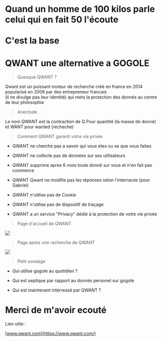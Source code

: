 # Quand un homme de 100 kilos parle </br>celui qui en fait 50 l'écoute</br></br>C'est la base

# QWANT une alternative a GOGOLE

> Quesque QWANT ?

Qwant est un puissant moteur de recherche créé en france en 2014 popularisé en 2006 par des entrepreneur francais</br>(il ne divulge pas leur identité) qui mets la protection des donnés au centre de leur philosophie

> Anectode

Le nom QWANT est la contraction de Q Pour quantité (la masse de donné) et WANT pour wanted (recheche)

> Comment QWANT garanti votre vie privée

- QWANT ne cherche pas a savoir qui vous etes ou se que vous faites

- QWANT ne collecte pas de données sur ses utilisateurs

- QWANT supprime apres 6 mois toute donné sur vous et n'en fait pas commerce

- QWANT Qwant ne modifie pas les réponses selon l’internaute (pour Gabriel)

- QWANT n'utilise pas de Cookie

- QWANT n'utilise pas de dispositif de traçage

- QWANT a un service "Privacy" dédié à la protection de votre vie privée

> Page d'accueil de QWANT

![](http://geeko.lesoir.be/wp-content/uploads/sites/58/2016/05/QWANT.jpg)

> Page apres une recherche de QWANT

![](http://s2.lemde.fr/image/2016/06/22/534x0/4955967_6_c5cd_une-page-de-resultats-de-recherche-de-qwant_cfb56b5a57dae6bf3064f0b36c994322.png)

> Petit sondage

- Qui utilise gogole au quotidien ?

- Qui est septique par rapport au donnés personel sur gogole

- Qui est maintenant intérressé par QWANT ?

# Merci de m'avoir ecouté

Lien utile :

[www.qwant.com](https://www.qwant.com/)
